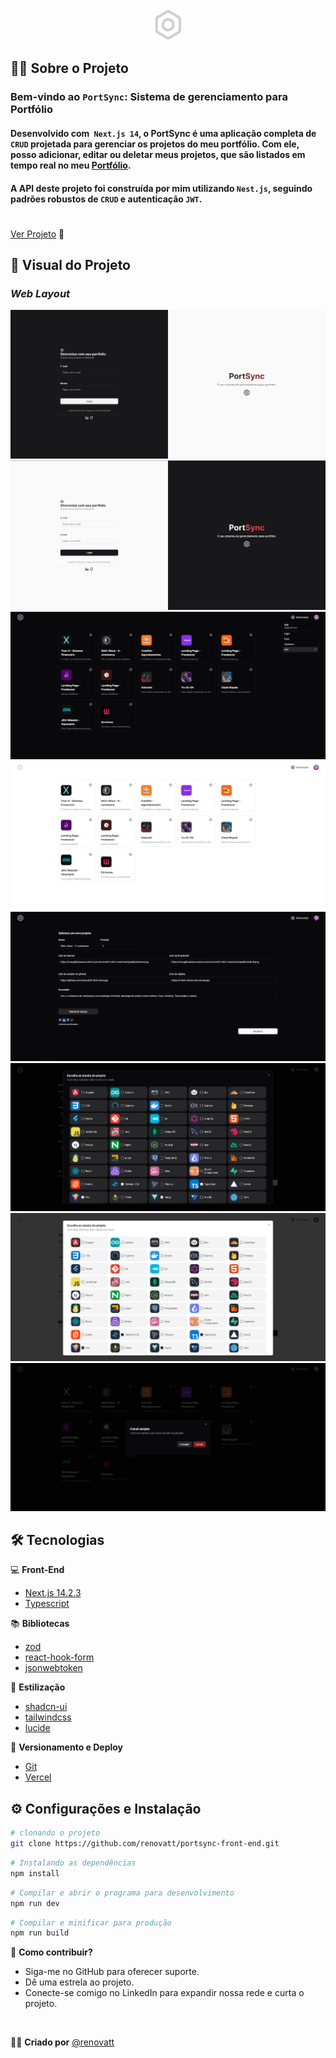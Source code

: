 <div align='center'>
  <img src="public/icon-192x192.png" width="50px">
</div>

## 🏋️‍♂️ Sobre o Projeto

### Bem-vindo ao `PortSync`: Sistema de gerenciamento para Portfólio

#### Desenvolvido com` Next.js 14`, o PortSync é uma aplicação completa de `CRUD` projetada para gerenciar os projetos do meu portfólio. Com ele, posso adicionar, editar ou deletar meus projetos, que são listados em tempo real no meu [Portfólio](https://renovatt.dev.br).

#### A API deste projeto foi construída por mim utilizando `Nest.js`, seguindo padrões robustos de `CRUD` e autenticação `JWT`.

#

[Ver Projeto](https://portsync.vercel.app) 🚀

## 🎨 Visual do Projeto

### ***Web Layout***

![Web-1](/public/imgs/web-1.png) 
![Web-2](/public/imgs/web-2.png)
![Web-3](/public/imgs/web-3.png)
![Web-4](/public/imgs/web-4.png)
![Web-5](/public/imgs/web-5.png)
![Web-6](/public/imgs/web-6.png)
![Web-7](/public/imgs/web-7.png)
![Web-8](/public/imgs/web-8.png)

## 🛠️ Tecnologias

💻 **Front-End**
- [Next.js 14.2.3](https://nextjs.org)
- [Typescript](https://www.typescriptlang.org)

📚 **Bibliotecas**
- [zod](https://zod.dev/)
- [react-hook-form](https://react-hook-form.com/)
- [jsonwebtoken](https://jwt.io/)

🎨 **Estilização**
- [shadcn-ui](https://ui.shadcn.com/)
- [tailwindcss](https://tailwindcss.com/docs/installation)
- [lucide](https://lucide.dev/)

🔋 **Versionamento e Deploy**
- [Git](https://git-scm.com)
- [Vercel](https://vercel.com/)

## ⚙️ Configurações e Instalação

```sh
# clonando o projeto
git clone https://github.com/renovatt/portsync-front-end.git
```

```sh
# Instalando as dependências
npm install
```

```sh
# Compilar e abrir o programa para desenvolvimento
npm run dev
```

```sh
# Compilar e minificar para produção
npm run build
```

🚀 **Como contribuir?**

- Siga-me no GitHub para oferecer suporte.
- Dê uma estrela ao projeto.
- Conecte-se comigo no LinkedIn para expandir nossa rede e curta o projeto.

<br>

🧑‍💻 **Criado por**
[@renovatt](https://www.linkedin.com/in/renovatt/)